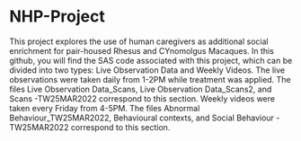 # NHP-Project

This project explores the use of human caregivers as additional social enrichment for pair-housed Rhesus and CYnomolgus Macaques.
In this github, you will find the SAS code associated with this project, which can be divided into two types: Live Observation Data and Weekly Videos.
The live observations were taken daily from 1-2PM while treatment was applied. The files Live Observation Data_Scans, Live Observation Data_Scans2, and Scans -TW25MAR2022 correspond to this section.
Weekly videos were taken every Friday from 4-5PM. The files Abnormal Behaviour_TW25MAR2022, Behavioural contexts, and Social Behaviour -TW25MAR2022 correspond to this section.

